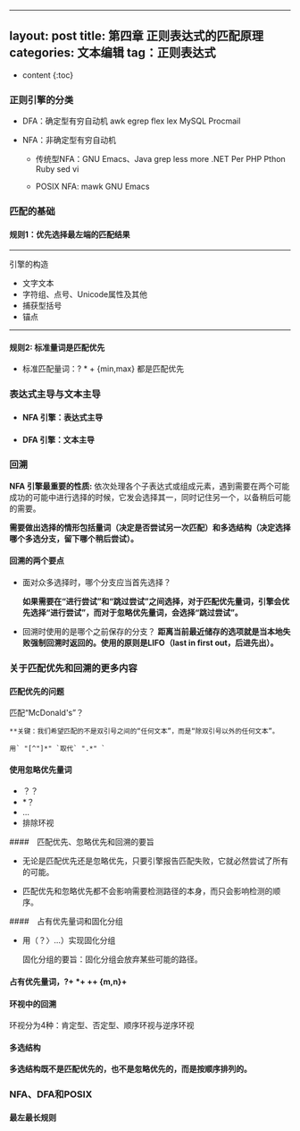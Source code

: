 
---
layout: post
title: 第四章 正则表达式的匹配原理
categories: 文本编辑
tag：正则表达式
---

* content
{:toc}


### 正则引擎的分类

+ DFA：确定型有穷自动机
	awk egrep flex lex MySQL Procmail

+ NFA：非确定型有穷自动机

	- 传统型NFA：GNU Emacs、Java grep less more .NET Per PHP Pthon Ruby sed vi

	- POSIX NFA: mawk GNU Emacs

### 匹配的基础

#### 规则1：优先选择最左端的匹配结果

***

引擎的构造

- 文字文本
- 字符组、点号、Unicode属性及其他
- 捕获型括号
- 锚点

***

#### 规则2: 标准量词是匹配优先

- 标准匹配量词：? * + {min,max} 都是匹配优先

### 表达式主导与文本主导

- #### NFA 引擎：表达式主导

- #### DFA 引擎：文本主导

### 回溯

**NFA 引擎最重要的性质:** 依次处理各个子表达式或组成元素，遇到需要在两个可能成功的可能中进行选择的时候，它发会选择其一，同时记住另一个，以备稍后可能的需要。

**需要做出选择的情形包括量词（决定是否尝试另一次匹配）和多选结构（决定选择哪个多选分支，留下哪个稍后尝试）。**

#### 回溯的两个要点

- 面对众多选择时，哪个分支应当首先选择？

	**如果需要在“进行尝试”和“跳过尝试”之间选择，对于匹配优先量词，引擎会优先选择“进行尝试”，而对于忽略优先量词，会选择“跳过尝试”。**

- 回溯时使用的是哪个之前保存的分支？
	**距离当前最近储存的选项就是当本地失败强制回溯时返回的。使用的原则是LIFO（last in first out，后进先出）。**

### 关于匹配优先和回溯的更多内容

#### 匹配优先的问题

匹配“McDonald's”？
	
	**关键：我们希望匹配的不是双引号之间的“任何文本”，而是“除双引号以外的任何文本”。

	用` "[^"]*" `取代` ".*" `


#### 使用忽略优先量词

- ？？
- *？
- ...
- 排除环视

####　匹配优先、忽略优先和回溯的要旨

- 无论是匹配优先还是忽略优先，只要引擎报告匹配失败，它就必然尝试了所有的可能。

- 匹配优先和忽略优先都不会影响需要检测路径的本身，而只会影响检测的顺序。

####　占有优先量词和固化分组

- 用（？〉...）实现固化分组

	固化分组的要旨：固化分组会放弃某些可能的路径。

#### 占有优先量词，?+ *+ ++ {m,n}+

#### 环视中的回溯

环视分为4种：肯定型、否定型、顺序环视与逆序环视

#### 多选结构

**多选结构既不是匹配优先的，也不是忽略优先的，而是按顺序排列的。**

### NFA、DFA和POSIX

#### 最左最长规则











